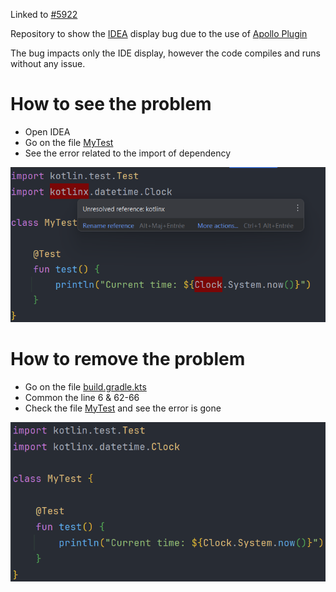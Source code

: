 Linked to [#5922](https://github.com/apollographql/apollo-kotlin/issues/5922)

Repository to show the [IDEA](https://www.jetbrains.com/idea) display bug due to the use of [Apollo Plugin](https://github.com/apollographql/apollo-kotlin)

The bug impacts only the IDE display, however the code compiles and runs without any issue.

# How to see the problem

- Open IDEA
- Go on the file [MyTest](src/commonTest/kotlin/MyTest.kt)
- See the error related to the import of dependency

![](img/idea_problem.png)

# How to remove the problem

- Go on the file [build.gradle.kts](build.gradle.kts)
- Common the line 6 & 62-66
- Check the file [MyTest](src/commonTest/kotlin/MyTest.kt) and see the error is gone

![](img/idea_problem_solved.png)
